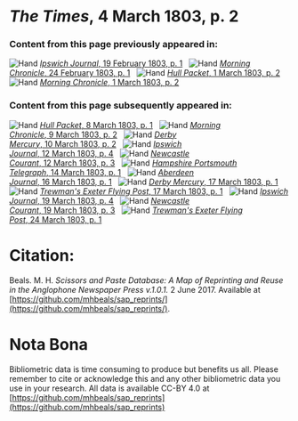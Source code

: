 # *The Times*, 4 March 1803, p. 2  
  
### Content from this page previously appeared in:  
![Hand](http://scissorsandpaste.net/wp-content/uploads/2017/06/smallhandpointer.png) [*Ipswich Journal*, 19 February 1803, p. 1](https://mhbeals.github.io/sap_html/Ipswich-Journal/Ipswich-Journal-19-February-1803-p-1)  
![Hand](http://scissorsandpaste.net/wp-content/uploads/2017/06/smallhandpointer.png) [*Morning Chronicle*, 24 February 1803, p. 1](https://mhbeals.github.io/sap_html/Morning-Chronicle/Morning-Chronicle-24-February-1803-p-1)  
![Hand](http://scissorsandpaste.net/wp-content/uploads/2017/06/smallhandpointer.png) [*Hull Packet*, 1 March 1803, p. 2](https://mhbeals.github.io/sap_html/Hull-Packet/Hull-Packet-1-March-1803-p-2)  
![Hand](http://scissorsandpaste.net/wp-content/uploads/2017/06/smallhandpointer.png) [*Morning Chronicle*, 1 March 1803, p. 2](https://mhbeals.github.io/sap_html/Morning-Chronicle/Morning-Chronicle-1-March-1803-p-2)  
  
### Content from this page subsequently appeared in:  
![Hand](http://scissorsandpaste.net/wp-content/uploads/2017/06/smallhandpointer.png) [*Hull Packet*, 8 March 1803, p. 1](https://mhbeals.github.io/sap_html/Hull-Packet/Hull-Packet-8-March-1803-p-1)  
![Hand](http://scissorsandpaste.net/wp-content/uploads/2017/06/smallhandpointer.png) [*Morning Chronicle*, 9 March 1803, p. 2](https://mhbeals.github.io/sap_html/Morning-Chronicle/Morning-Chronicle-9-March-1803-p-2)  
![Hand](http://scissorsandpaste.net/wp-content/uploads/2017/06/smallhandpointer.png) [*Derby Mercury*, 10 March 1803, p. 2](https://mhbeals.github.io/sap_html/Derby-Mercury/Derby-Mercury-10-March-1803-p-2)  
![Hand](http://scissorsandpaste.net/wp-content/uploads/2017/06/smallhandpointer.png) [*Ipswich Journal*, 12 March 1803, p. 4](https://mhbeals.github.io/sap_html/Ipswich-Journal/Ipswich-Journal-12-March-1803-p-4)  
![Hand](http://scissorsandpaste.net/wp-content/uploads/2017/06/smallhandpointer.png) [*Newcastle Courant*, 12 March 1803, p. 3](https://mhbeals.github.io/sap_html/Newcastle-Courant/Newcastle-Courant-12-March-1803-p-3)  
![Hand](http://scissorsandpaste.net/wp-content/uploads/2017/06/smallhandpointer.png) [*Hampshire Portsmouth Telegraph*, 14 March 1803, p. 1](https://mhbeals.github.io/sap_html/Hampshire-Portsmouth-Telegraph/Hampshire-Portsmouth-Telegraph-14-March-1803-p-1)  
![Hand](http://scissorsandpaste.net/wp-content/uploads/2017/06/smallhandpointer.png) [*Aberdeen Journal*, 16 March 1803, p. 1](https://mhbeals.github.io/sap_html/Aberdeen-Journal/Aberdeen-Journal-16-March-1803-p-1)  
![Hand](http://scissorsandpaste.net/wp-content/uploads/2017/06/smallhandpointer.png) [*Derby Mercury*, 17 March 1803, p. 1](https://mhbeals.github.io/sap_html/Derby-Mercury/Derby-Mercury-17-March-1803-p-1)  
![Hand](http://scissorsandpaste.net/wp-content/uploads/2017/06/smallhandpointer.png) [*Trewman's Exeter Flying Post*, 17 March 1803, p. 1](https://mhbeals.github.io/sap_html/Trewman's-Exeter-Flying-Post/Trewman's-Exeter-Flying-Post-17-March-1803-p-1)  
![Hand](http://scissorsandpaste.net/wp-content/uploads/2017/06/smallhandpointer.png) [*Ipswich Journal*, 19 March 1803, p. 4](https://mhbeals.github.io/sap_html/Ipswich-Journal/Ipswich-Journal-19-March-1803-p-4)  
![Hand](http://scissorsandpaste.net/wp-content/uploads/2017/06/smallhandpointer.png) [*Newcastle Courant*, 19 March 1803, p. 3](https://mhbeals.github.io/sap_html/Newcastle-Courant/Newcastle-Courant-19-March-1803-p-3)  
![Hand](http://scissorsandpaste.net/wp-content/uploads/2017/06/smallhandpointer.png) [*Trewman's Exeter Flying Post*, 24 March 1803, p. 1](https://mhbeals.github.io/sap_html/Trewman's-Exeter-Flying-Post/Trewman's-Exeter-Flying-Post-24-March-1803-p-1)  


# Citation: 

Beals. M. H. *Scissors and Paste Database: A Map of Reprinting and Reuse in the Anglophone Newspaper Press v.1.0.1.* 2 June 2017. Available at [https://github.com/mhbeals/sap_reprints/](https://github.com/mhbeals/sap_reprints/). 

# Nota Bona

Bibliometric data is time consuming to produce but benefits us all. Please remember to cite or acknowledge this and any other bibliometric data you use in your research. All data is available CC-BY 4.0 at [https://github.com/mhbeals/sap_reprints](https://github.com/mhbeals/sap_reprints)
